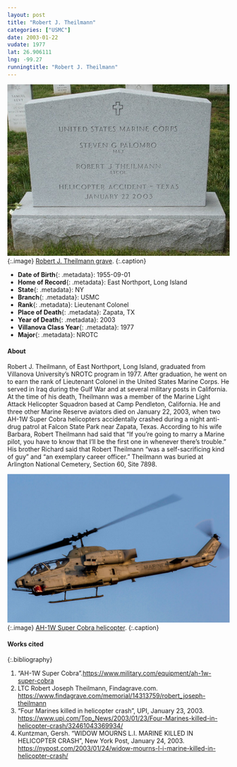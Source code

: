 ```yaml
---
layout: post
title: "Robert J. Theilmann"
categories: ["USMC"]
date: 2003-01-22
vudate: 1977
lat: 26.906111
lng: -99.27
runningtitle: "Robert J. Theilmann"
---
```

![Robert J. Theilmann grave](images/Theilmann1.jpg)
   {:.image}
[Robert J. Theilmann grave](https://www.findagrave.com/memorial/14313759/robert_joseph-theilmann).
  {:.caption}

* **Date of Birth**{: .metadata}: 1955-09-01
* **Home of Record**{: .metadata}: East Northport, Long Island
* **State**{: .metadata}: NY
* **Branch**{: .metadata}: USMC
* **Rank**{: .metadata}: Lieutenant Colonel
* **Place of Death**{: .metadata}: Zapata, TX
* **Year of Death**{: .metadata}: 2003
* **Villanova Class Year**{: .metadata}: 1977
* **Major**{: .metadata}: NROTC

#### About

Robert J. Theilmann, of East Northport, Long Island, graduated from Villanova University’s NROTC program in 1977. After graduation, he went on to earn the rank of Lieutenant Colonel in the United States Marine Corps. He served in Iraq during the Gulf War and at several military posts in California. At the time of his death, Theilmann was a member of the Marine Light Attack Helicopter Squadron based at Camp Pendleton, California. He and three other Marine Reserve aviators died on January 22, 2003, when two AH-1W Super Cobra helicopters accidentally crashed during a night anti-drug patrol at Falcon State Park near Zapata, Texas. According to his wife Barbara, Robert Theilmann had said that “If you’re going to marry a Marine pilot, you have to know that I’ll be the first one in whenever there’s trouble.” His brother Richard said that Robert Theilmann “was a self-sacrificing kind of guy” and “an exemplary career officer.” Theilmann was buried at Arlington National Cemetery, Section 60, Site 7898.

![AH-1W Super Cobra helicopter](images/Theilmann2.jpg)
   {:.image}
[AH-1W Super Cobra helicopter](https://www.military.com/equipment/ah-1w-super-cobra).
  {:.caption}

#### Works cited

{:.bibliography}
1. “AH-1W Super Cobra”.<https://www.military.com/equipment/ah-1w-super-cobra> 
2. LTC Robert Joseph Theilmann, Findagrave.com. <https://www.findagrave.com/memorial/14313759/robert_joseph-theilmann>
3. “Four Marines killed in helicopter crash”, UPI, January 23, 2003. <https://www.upi.com/Top_News/2003/01/23/Four-Marines-killed-in-helicopter-crash/32461043369934/>
4. Kuntzman, Gersh. “WIDOW MOURNS L.I. MARINE KILLED IN HELICOPTER CRASH”, New York Post, January 24, 2003. <https://nypost.com/2003/01/24/widow-mourns-l-i-marine-killed-in-helicopter-crash/>







